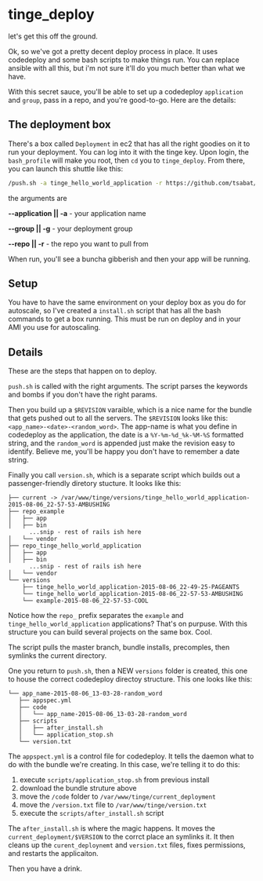 # tinge_deploy

let's get this off the ground.

Ok, so we've got a pretty decent deploy process in place.  It uses codedeploy and
some bash scripts to make things run.  You can replace ansible with all this, but
i'm not sure it'll do you much better than what we have.

With this secret sauce, you'll be able to set up a codedeploy `application` and
`group`, pass in a repo, and you're good-to-go.  Here are the details:

## The deployment box

There's a box called `Deployment` in ec2 that has all the right goodies on it to
run your deployment.  You can log into it with the tinge key.  Upon login, the
`bash_profile` will make you root, then `cd` you to `tinge_deploy`.  From there,
you can launch this shuttle like this:

```bash
/push.sh -a tinge_hello_world_application -r https://github.com/tsabat/example_rails.git -g tinge_hello_world_as_group
```

the arguments are

**--application || -a** - your application name

**--group || -g** - your deployment group

**--repo || -r** - the repo you want to pull from

When run, you'll see a buncha gibberish and then your app will be running.

## Setup

You have to have the same environment on your deploy box as you do for
autoscale, so I've created a `install.sh` script that has all the bash commands
to get a box running.  This must be run on deploy and in your AMI you use for
autoscaling.

## Details

These are the steps that happen on to deploy.

`push.sh` is called with the right arguments.  The script parses the keywords
and bombs if you don't have the right params.

Then you build up a `$REVISION` varaible, which is a nice name for the bundle
that gets pushed out to all the servers.  The `$REVISION` looks like this:
`<app_name>-<date>-<random_word>`.  The app-name is what you define in
codedeploy as the application, the date is a `%Y-%m-%d_%k-%M-%S` formatted
string, and the `random_word` is appended just make the revision easy to
identify.  Believe me, you'll be happy you don't have to remember a date string.

Finally you call `version.sh`, which is a separate script which builds out a
passenger-friendly diretory stucture. It looks like this:

```
├── current -> /var/www/tinge/versions/tinge_hello_world_application-2015-08-06_22-57-53-AMBUSHING
├── repo_example
│   ├── app
│   ├── bin
      ...snip - rest of rails ish here
│   └── vendor
├── repo_tinge_hello_world_application
│   ├── app
│   ├── bin
      ...snip - rest of rails ish here
│   └── vendor
└── versions
    ├── tinge_hello_world_application-2015-08-06_22-49-25-PAGEANTS
    └── tinge_hello_world_application-2015-08-06_22-57-53-AMBUSHING
    └── example-2015-08-06_22-57-53-COOL
```

Notice how the `repo_` prefix separates the `example` and
`tinge_hello_world_application` applications?  That's on purpuse.  With this
structure you can build several projects on the same box.  Cool.

The script pulls the master branch, bundle installs, precomples, then symlinks
the current directory.

One you return to `push.sh`, then a NEW `versions` folder is created, this one
to house the correct codedeploy directoy structure.  This one looks like this:

```
└── app_name-2015-08-06_13-03-28-random_word
   ├── appspec.yml
   ├── code
   │   └── app_name-2015-08-06_13-03-28-random_word
   ├── scripts
   │   ├── after_install.sh
   │   └── application_stop.sh
   └── version.txt
```

The `appspect.yml` is a control file for codedeploy.  It tells the daemon what
to do with the bundle we're creating.  In this case, we're telling it to do this:

1. execute `scripts/application_stop.sh` from previous install
1. download the bundle struture above
1. move the `/code` folder to `/var/www/tinge/current_deployment`
1. move the `/version.txt` file to `/var/www/tinge/version.txt`
1. execute the `scripts/after_install.sh` script

The `after_install.sh` is where the magic happens.  It moves the
`current_deployment/$VERSION` to the corrct place an symlinks it.  It then
cleans up the `curent_deploynemt` and `version.txt` files, fixes permissions,
and restarts the applicaiton.

Then you have a drink.
